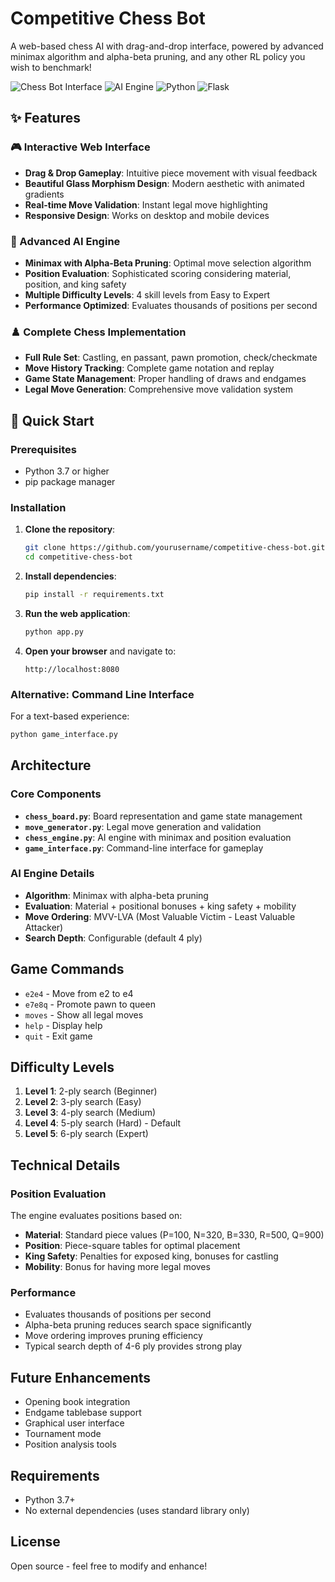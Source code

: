 # Competitive Chess Bot

A web-based chess AI with drag-and-drop interface, powered by advanced minimax algorithm and alpha-beta pruning, and any other RL policy you wish to benchmark!

![Chess Bot Interface](https://img.shields.io/badge/Interface-Web%20Based-blue)
![AI Engine](https://img.shields.io/badge/AI-Minimax%20%2B%20Alpha--Beta-green)
![Python](https://img.shields.io/badge/Python-3.7%2B-brightgreen)
![Flask](https://img.shields.io/badge/Flask-Web%20API-red)

## ✨ Features

### 🎮 Interactive Web Interface
- **Drag & Drop Gameplay**: Intuitive piece movement with visual feedback
- **Beautiful Glass Morphism Design**: Modern aesthetic with animated gradients
- **Real-time Move Validation**: Instant legal move highlighting
- **Responsive Design**: Works on desktop and mobile devices

### 🤖 Advanced AI Engine
- **Minimax with Alpha-Beta Pruning**: Optimal move selection algorithm
- **Position Evaluation**: Sophisticated scoring considering material, position, and king safety
- **Multiple Difficulty Levels**: 4 skill levels from Easy to Expert
- **Performance Optimized**: Evaluates thousands of positions per second

### ♟️ Complete Chess Implementation
- **Full Rule Set**: Castling, en passant, pawn promotion, check/checkmate
- **Move History Tracking**: Complete game notation and replay
- **Game State Management**: Proper handling of draws and endgames
- **Legal Move Generation**: Comprehensive move validation system

## 🚀 Quick Start

### Prerequisites
- Python 3.7 or higher
- pip package manager

### Installation

1. **Clone the repository**:
   ```bash
   git clone https://github.com/yourusername/competitive-chess-bot.git
   cd competitive-chess-bot
   ```

2. **Install dependencies**:
   ```bash
   pip install -r requirements.txt
   ```

3. **Run the web application**:
   ```bash
   python app.py
   ```

4. **Open your browser** and navigate to:
   ```
   http://localhost:8080
   ```

### Alternative: Command Line Interface

For a text-based experience:
```bash
python game_interface.py
```

## Architecture

### Core Components

- **`chess_board.py`**: Board representation and game state management
- **`move_generator.py`**: Legal move generation and validation
- **`chess_engine.py`**: AI engine with minimax and position evaluation
- **`game_interface.py`**: Command-line interface for gameplay

### AI Engine Details

- **Algorithm**: Minimax with alpha-beta pruning
- **Evaluation**: Material + positional bonuses + king safety + mobility
- **Move Ordering**: MVV-LVA (Most Valuable Victim - Least Valuable Attacker)
- **Search Depth**: Configurable (default 4 ply)

## Game Commands

- `e2e4` - Move from e2 to e4
- `e7e8q` - Promote pawn to queen
- `moves` - Show all legal moves
- `help` - Display help
- `quit` - Exit game

## Difficulty Levels

1. **Level 1**: 2-ply search (Beginner)
2. **Level 2**: 3-ply search (Easy)
3. **Level 3**: 4-ply search (Medium)
4. **Level 4**: 5-ply search (Hard) - Default
5. **Level 5**: 6-ply search (Expert)

## Technical Details

### Position Evaluation

The engine evaluates positions based on:
- **Material**: Standard piece values (P=100, N=320, B=330, R=500, Q=900)
- **Position**: Piece-square tables for optimal placement
- **King Safety**: Penalties for exposed king, bonuses for castling
- **Mobility**: Bonus for having more legal moves

### Performance

- Evaluates thousands of positions per second
- Alpha-beta pruning reduces search space significantly
- Move ordering improves pruning efficiency
- Typical search depth of 4-6 ply provides strong play

## Future Enhancements

- Opening book integration
- Endgame tablebase support
- Graphical user interface
- Tournament mode
- Position analysis tools

## Requirements

- Python 3.7+
- No external dependencies (uses standard library only)

## License

Open source - feel free to modify and enhance!
